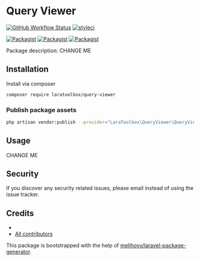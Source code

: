 # Query Viewer

[![GitHub Workflow Status](https://github.com/laratoolbox/query-viewer/workflows/Run%20tests/badge.svg)](https://github.com/laratoolbox/query-viewer/actions)
[![styleci](https://styleci.io/repos/CHANGEME/shield)](https://styleci.io/repos/CHANGEME)

[![Packagist](https://img.shields.io/packagist/v/laratoolbox/query-viewer.svg)](https://packagist.org/packages/laratoolbox/query-viewer)
[![Packagist](https://poser.pugx.org/laratoolbox/query-viewer/d/total.svg)](https://packagist.org/packages/laratoolbox/query-viewer)
[![Packagist](https://img.shields.io/packagist/l/laratoolbox/query-viewer.svg)](https://packagist.org/packages/laratoolbox/query-viewer)

Package description: CHANGE ME

## Installation

Install via composer
```bash
composer require laratoolbox/query-viewer
```

### Publish package assets

```bash
php artisan vendor:publish --provider="LaraToolbox\QueryViewer\QueryViewerServiceProvider"
```

## Usage

CHANGE ME

## Security

If you discover any security related issues, please email
instead of using the issue tracker.

## Credits

- [](https://github.com/laratoolbox/query-viewer)
- [All contributors](https://github.com/laratoolbox/query-viewer/graphs/contributors)

This package is bootstrapped with the help of
[melihovv/laravel-package-generator](https://github.com/melihovv/laravel-package-generator).
